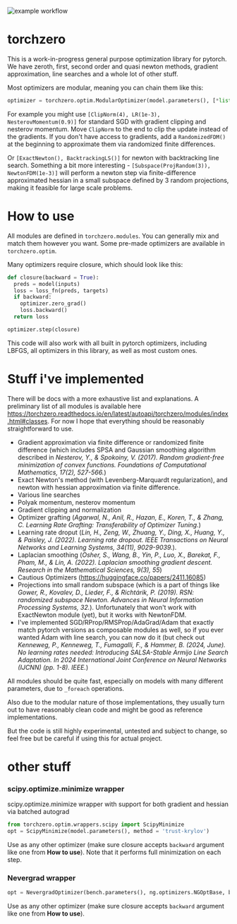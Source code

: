 ![example workflow](https://github.com/inikishev/torchzero/actions/workflows/tests.yml/badge.svg)
# torchzero
This is a work-in-progress general purpose optimization library for pytorch. We have zeroth, first, second order and quasi newton methods, gradient approximation, line searches and a whole lot of other stuff.

Most optimizers are modular, meaning you can chain them like this:
```py
optimizer = torchzero.optim.ModularOptimizer(model.parameters(), [*list of modules*])`
```
For example you might use `[ClipNorm(4), LR(1e-3), NesterovMomentum(0.9)]` for standard SGD with gradient clipping and nesterov momentum. Move `ClipNorm` to the end to clip the update instead of the gradients. If you don't have access to gradients, add a `RandomizedFDM()` at the beginning to approximate them via randomized finite differences. 

Or `[ExactNewton(), BacktrackingLS()]` for newton with backtracking line search. Something a bit more interesting - `[Subspace(ProjRandom(3)), NewtonFDM(1e-3)]` will perform a newton step via finite-difference approximated hessian in a small subspace defined by 3 random projections, making it feasible for large scale problems.

# How to use

All modules are defined in `torchzero.modules`. You can generally mix and match them however you want. Some pre-made optimizers are available in `torchzero.optim`.

Many optimizers require closure, which should look like this:
```py
def closure(backward = True):
  preds = model(inputs)
  loss = loss_fn(preds, targets)
  if backward:
    optimizer.zero_grad()
    loss.backward()
  return loss

optimizer.step(closure)
```
This code will also work with all built in pytorch optimizers, including LBFGS, all optimizers in this library, as well as most custom ones.

# Stuff i've implemented
There will be docs with a more exhaustive list and explanations. A preliminary list of all modules is available here https://torchzero.readthedocs.io/en/latest/autoapi/torchzero/modules/index.html#classes. For now I hope that everything should be reasonably straightforward to use.
- Gradient approximation via finite difference or randomized finite difference (which includes SPSA and Gaussian smoothing algorithm described in *Nesterov, Y., & Spokoiny, V. (2017). Random gradient-free minimization of convex functions. Foundations of Computational Mathematics, 17(2), 527-566.*)
- Exact Newton's method (with Levenberg-Marquardt regularization), and newton with hessian approximation via finite difference.
- Various line searches
- Polyak momentum, nesterov momentum
- Gradient clipping and normalization
- Optimizer grafting (*Agarwal, N., Anil, R., Hazan, E., Koren, T., & Zhang, C. Learning Rate Grafting: Transferability of Optimizer Tuning.*)
- Learning rate droput (*Lin, H., Zeng, W., Zhuang, Y., Ding, X., Huang, Y., & Paisley, J. (2022). Learning rate dropout. IEEE Transactions on Neural Networks and Learning Systems, 34(11), 9029-9039.*).
- Laplacian smoothing (*Osher, S., Wang, B., Yin, P., Luo, X., Barekat, F., Pham, M., & Lin, A. (2022). Laplacian smoothing gradient descent. Research in the Mathematical Sciences, 9(3), 55*)
- Cautious Optimizers (https://huggingface.co/papers/2411.16085)
- Projections into small random subspace (which is a part of things like *Gower, R., Kovalev, D., Lieder, F., & Richtárik, P. (2019). RSN: randomized subspace Newton. Advances in Neural Information Processing Systems, 32.*). Unfortunately that won't work with ExactNewton module (yet), but it works with NewtonFDM.
- I've implemented SGD/RProp/RMSProp/AdaGrad/Adam that exactly match pytorch versions as composable modules as well, so if you ever wanted Adam with line search, you can now do it (but check out *Kenneweg, P., Kenneweg, T., Fumagalli, F., & Hammer, B. (2024, June). No learning rates needed: Introducing SALSA-Stable Armijo Line Search Adaptation. In 2024 International Joint Conference on Neural Networks (IJCNN) (pp. 1-8). IEEE.*)

All modules should be quite fast, especially on models with many different parameters, due to `_foreach` operations.

Also due to the modular nature of those implementations, they usually turn out to have reasonably clean code and might be good as reference implementations.

But the code is still highly experimental, untested and subject to change, so feel free but be careful if using this for actual project.


# other stuff
### scipy.optimize.minimize wrapper
scipy.optimize.minimize wrapper with support for both gradient and hessian via batched autograd
```py
from torchzero.optim.wrappers.scipy import ScipyMinimize
opt = ScipyMinimize(model.parameters(), method = 'trust-krylov')
```
Use as any other optimizer (make sure closure accepts `backward` argument like one from **How to use**). Note that it performs full minimization on each step. 

### Nevergrad wrapper
```py
opt = NevergradOptimizer(bench.parameters(), ng.optimizers.NGOptBase, budget = 1000)
```
Use as any other optimizer (make sure closure accepts `backward` argument like one from **How to use**).
